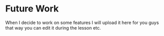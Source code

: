# Future Work

When I decide to work on some features I will upload it here for you guys that way you can edit it during the lesson etc.

